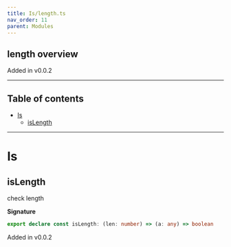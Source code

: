 ```yaml
---
title: Is/length.ts
nav_order: 11
parent: Modules
---
```


## length overview

Added in v0.0.2

---

<h2 class="text-delta">Table of contents</h2>

- [Is](#is)
  - [isLength](#islength)

---

# Is

## isLength

check length

**Signature**

```ts
export declare const isLength: (len: number) => (a: any) => boolean
```

Added in v0.0.2
